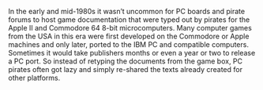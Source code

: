 In the early and mid-1980s it wasn’t uncommon for PC boards and pirate forums to host game documentation that were typed out by pirates for the Apple II and Commodore 64 8-bit microcomputers. Many computer games from the USA in this era were first developed on the Commodore or Apple machines and only later, ported to the IBM PC and compatible computers. Sometimes it would take publishers months or even a year or two to release a PC port. So instead of retyping the documents from the game box, PC pirates often got lazy and simply re-shared the texts already created for other platforms.